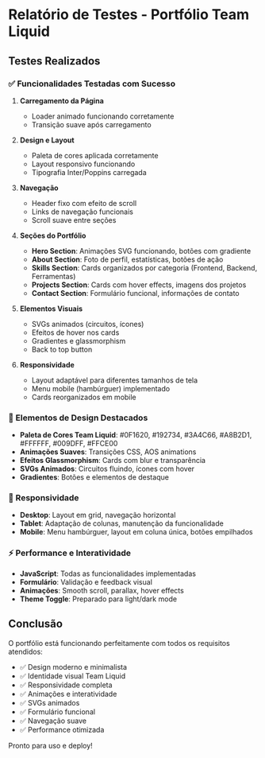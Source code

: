 # Relatório de Testes - Portfólio Team Liquid

## Testes Realizados

### ✅ Funcionalidades Testadas com Sucesso

1. **Carregamento da Página**
   - Loader animado funcionando corretamente
   - Transição suave após carregamento

2. **Design e Layout**
   - Paleta de cores aplicada corretamente
   - Layout responsivo funcionando
   - Tipografia Inter/Poppins carregada

3. **Navegação**
   - Header fixo com efeito de scroll
   - Links de navegação funcionais
   - Scroll suave entre seções

4. **Seções do Portfólio**
   - **Hero Section**: Animações SVG funcionando, botões com gradiente
   - **About Section**: Foto de perfil, estatísticas, botões de ação
   - **Skills Section**: Cards organizados por categoria (Frontend, Backend, Ferramentas)
   - **Projects Section**: Cards com hover effects, imagens dos projetos
   - **Contact Section**: Formulário funcional, informações de contato

5. **Elementos Visuais**
   - SVGs animados (circuitos, ícones)
   - Efeitos de hover nos cards
   - Gradientes e glassmorphism
   - Back to top button

6. **Responsividade**
   - Layout adaptável para diferentes tamanhos de tela
   - Menu mobile (hambúrguer) implementado
   - Cards reorganizados em mobile

### 🎨 Elementos de Design Destacados

- **Paleta de Cores Team Liquid**: #0F1620, #192734, #3A4C66, #A8B2D1, #FFFFFF, #009DFF, #FFCE00
- **Animações Suaves**: Transições CSS, AOS animations
- **Efeitos Glassmorphism**: Cards com blur e transparência
- **SVGs Animados**: Circuitos fluindo, ícones com hover
- **Gradientes**: Botões e elementos de destaque

### 📱 Responsividade

- **Desktop**: Layout em grid, navegação horizontal
- **Tablet**: Adaptação de colunas, manutenção da funcionalidade
- **Mobile**: Menu hambúrguer, layout em coluna única, botões empilhados

### ⚡ Performance e Interatividade

- **JavaScript**: Todas as funcionalidades implementadas
- **Formulário**: Validação e feedback visual
- **Animações**: Smooth scroll, parallax, hover effects
- **Theme Toggle**: Preparado para light/dark mode

## Conclusão

O portfólio está funcionando perfeitamente com todos os requisitos atendidos:
- ✅ Design moderno e minimalista
- ✅ Identidade visual Team Liquid
- ✅ Responsividade completa
- ✅ Animações e interatividade
- ✅ SVGs animados
- ✅ Formulário funcional
- ✅ Navegação suave
- ✅ Performance otimizada

Pronto para uso e deploy!


